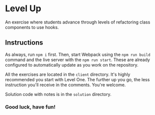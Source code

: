 # Level Up
An exercise where students advance through levels of refactoring class components to use hooks.

## Instructions
As always, run `npm i` first.
Then, start Webpack using the `npm run build` command and the live server with the `npm run start`.
These are already configured to automatically update as you work on the repository.

All the exercises are located in the `client` directory.
It's highly recommended you start with Level One. The further up you go, the less instruction you'll receive in the comments. You're welcome.

Solution code with notes is in the `solution` directory.

### Good luck, have fun!
